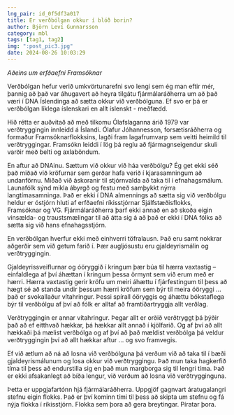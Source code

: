 ```yaml
---
lng_pair: id_0f5df3a017
title: Er verðbólgan okkur í blóð borin?
author: Björn Leví Gunnarsson
category: mbl
tags: [tag1, tag2]
img: ":post_pic3.jpg"
date: 2024-08-26 10:03:29
---
```


_Aðeins um erfðaefni Framsóknar_

Verðbólgan hefur verið umkvörtunarefni svo lengi sem ég man eftir mér, þannig að það var áhugavert að heyra tilgátu fjármálaráðherra um að það væri í DNA Íslendinga að sætta okkur við verðbólguna. Ef svo er þá er verðbólgan líklega íslenskari en allt íslenskt - meðfædd.

Hið rétta er auðvitað að með tilkomu Ólafslaganna árið 1979 var verðtryggingin innleidd á Íslandi.  Ólafur Jóhannesson, forsætisráðherra og formaður Framsóknarflokksins, lagði fram lagafrumvarp sem veitti heimild til verðtryggingar. Framsókn leiddi í lög þá reglu að fjármagnseigendur skuli varðir með belti og axlaböndum.

En aftur að DNAinu. Sættum við okkur við háa verðbólgu? Ég get ekki séð það miðað við kröfurnar sem gerðar hafa verið í kjarasamningum að undanförnu. Miðað við áskoranir til stjórnvalda að taka til í efnahagsmálum.  Launafólk sýnd mikla ábyrgð og festu með samþykkt nýrra langtímasamninga. Það er ekki í DNA almennings að sætta sig við verðbólgu heldur er óstjórn hluti af erfðaefni ríkisstjórnar Sjálfstæðisflokks, Framsóknar og VG. Fjármálaráðherra þarf ekki annað en að skoða eigin vinsælda- og traustsmælingar til að átta sig á að það er ekki í DNA fólks að sætta sig við hans efnahagsstjórn.

En verðbólgan hverfur ekki með einhverri töfralausn. Það eru samt nokkrar aðgerðir sem við getum farið í. Þær augljósustu eru gjaldeyrismálin og verðtryggingin. 

Gjaldeyrissveiflurnar og óöryggið í kringum þær búa til hærra vaxtastig – einfaldlega af því áhættan í kringum þessa örmynt sem við erum með er hærri. Hærra vaxtastig gerir kröfu um meiri áhættu í fjárfestingum til þess að hægt sé að standa undir þessum hærri kröfum sem býr til meira óöryggi … það er svokallaður vítahringur. Þessi spírall óöryggis og áhættu bókstaflega býr til verðbólgu af því að fólk er alltaf að framtíðartryggja allt verðlag.

Verðtryggingin er annar vítahringur. Þegar allt er orðið verðtryggt þá þýðir það að ef eitthvað hækkar, þá hækkar allt annað í kjölfarið. Og af því að allt hækkaði þá mælist verðbólga og af því að það mældist verðbólga þá veldur verðtryggingin því að allt hækkar aftur … og svo framvegis.

Ef við ætlum að ná að losna við verðbólguna þá verðum við að taka til í bæði gjaldeyrismálunum og losa okkur við verðtryggingu. Það mun taka hagkerfið tíma til þess að endurstilla sig en það mun margborga sig til lengri tíma. Það er ekki afsakanlegt að bíða lengur, við verðum að losna við verðtrygginguna. 

Þetta er uppgjafartónn hjá fjármálaráðherra. Uppgjöf gagnvart áratugalangri stefnu eigin flokks. Það er því kominn tími til þess að skipta um stefnu og fá nýja flokka í ríkisstjórn. Flokka sem þora að gera breytingar. Píratar þora.

